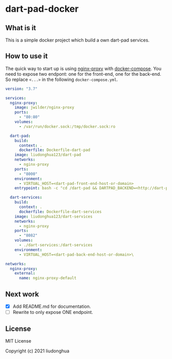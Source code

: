 # dart-pad-docker

## What is it

This is a simple docker project which build a own dart-pad services.

## How to use it

The quick way to start up is using [nginx-proxy](https://github.com/nginx-proxy/nginx-proxy) with [docker-compose](https://docs.docker.com/compose). You need to expose two endpont: one for the front-end, one for the back-end. So replace `<...>` in the following `docker-compose.yml`.

```yaml
version: "3.7"

services:
  nginx-proxy:
    image: jwilder/nginx-proxy
    ports:
      - "80:80"
    volumes:
      - /var/run/docker.sock:/tmp/docker.sock:ro

  dart-pad:
    build:
      context: .
      dockerfile: Dockerfile-dart-pad
    image: liudonghua123/dart-pad
    networks:
      - nginx-proxy
    ports:
      - "8000"
    environment:
      - VIRTUAL_HOST=<dart-pad-front-end-host-or-domain>
    entrypoint: bash -c "cd /dart-pad && DARTPAD_BACKEND=<http://dart-pad-back-end-host-or-domain> grind serve-custom-backend"

  dart-services:
    build:
      context: .
      dockerfile: Dockerfile-dart-services
    image: liudonghua123/dart-services
    networks:
      - nginx-proxy
    ports:
      - "8082"
    volumes:
      - ./dart-services:/dart-services
    environment:
      - VIRTUAL_HOST=<dart-pad-back-end-host-or-domain>\

networks:
  nginx-proxy:
    external:
      name: nginx-proxy-default

```

## Next work

- [x] Add README.md for documentation.
- [ ] Rewrite to only expose ONE endpoint.

## License

MIT License

Copyright (c) 2021 liudonghua